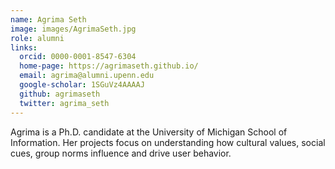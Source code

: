 ```yaml
---
name: Agrima Seth
image: images/AgrimaSeth.jpg
role: alumni
links:
  orcid: 0000-0001-8547-6304
  home-page: https://agrimaseth.github.io/
  email: agrima@alumni.upenn.edu
  google-scholar: 1SGuVz4AAAAJ
  github: agrimaseth
  twitter: agrima_seth
---
```


Agrima is a Ph.D. candidate at the University of Michigan School of Information. Her projects focus on understanding how cultural values, social cues, group norms influence and drive user behavior.